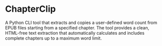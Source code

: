 # ChapterClip
A Python CLI tool that extracts and copies a user-defined word count from EPUB files starting from a specified chapter. The tool provides a clean, HTML-free text extraction that automatically calculates and includes complete chapters up to a maximum word limit.
